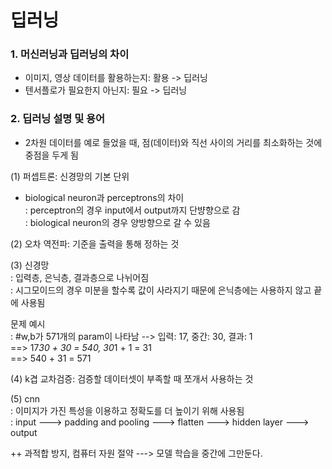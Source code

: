 # 딥러닝  

### 1. 머신러닝과 딥러닝의 차이  

- 이미지, 영상 데이터를 활용하는지: 활용 -> 딥러닝  
- 텐서플로가 필요한지 아닌지: 필요 -> 딥러닝  

### 2. 딥러닝 설명 및 용어

- 2차원 데이터를 예로 들었을 때, 점(데이터)와 직선 사이의 거리를 최소화하는 것에 중점을 두게 됨  

 (1) 퍼셉트론: 신경망의 기본 단위  
- biological neuron과 perceptrons의 차이  
  : perceptron의 경우 input에서 output까지 단뱡향으로 감  
  : biological neuron의 경우 양방향으로 갈 수 있음

 (2) 오차 역전파: 기준을 출력을 통해 정하는 것  

 (3) 신경망  
   : 입력층, 은닉층, 결과층으로 나뉘어짐  
   : 시그모이드의 경우 미분을 할수록 값이 사라지기 때문에 은닉층에는 사용하지 않고 끝에 사용됨  
      
 문제 예시    
 : #w,b가 571개의 param이 나타남  --> 입력: 17, 중간: 30, 결과: 1  
                                 ==> 17*30 + 30 = 540, 30*1 + 1 = 31  
                                 ==> 540 + 31 = 571  
                                              
 (4) k겹 교차검증: 검증할 데이터셋이 부족할 때 쪼개서 사용하는 것  
  
 (5) cnn  
   : 이미지가 가진 특성을 이용하고 정확도를 더 높이기 위해 사용됨   
   : input ---> padding and pooling ---> flatten ---> hidden layer ---> output

   
++ 과적합 방지, 컴퓨터 자원 절약 ---> 모델 학습을 중간에 그만둔다.  
